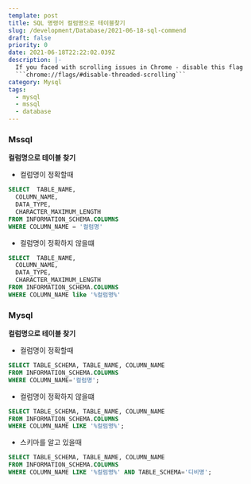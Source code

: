 ```yaml
---
template: post
title: SQL 명령어 컬럼명으로 테이블찾기
slug: /development/Database/2021-06-18-sql-commend
draft: false
priority: 0
date: 2021-06-18T22:22:02.039Z
description: |-
  If you faced with scrolling issues in Chrome - disable this flag 
  ```chrome://flags/#disable-threaded-scrolling```
category: Mysql
tags:
  - mysql
  - mssql
  - database
---
```


### Mssql

**컬럼명으로 테이블 찾기**

- 컬럼명이 정확할때

```SQL {numberLines}
SELECT  TABLE_NAME,
  COLUMN_NAME,
  DATA_TYPE,
  CHARACTER_MAXIMUM_LENGTH
FROM INFORMATION_SCHEMA.COLUMNS
WHERE COLUMN_NAME = '컬럼명'
```

- 컬럼명이 정확하지 않을떄

```SQL {numberLines}
SELECT  TABLE_NAME,
  COLUMN_NAME,
  DATA_TYPE,
  CHARACTER_MAXIMUM_LENGTH
FROM INFORMATION_SCHEMA.COLUMNS
WHERE COLUMN_NAME like '%컬럼명%'
```


### Mysql

**컬럼명으로 테이블 찾기**

- 컬럼명이 정확할때

```SQL {numberLines}
SELECT TABLE_SCHEMA, TABLE_NAME, COLUMN_NAME
FROM INFORMATION_SCHEMA.COLUMNS
WHERE COLUMN_NAME='컬럼명';
```

- 컬럼명이 정확하지 않을떄

```SQL {numberLines}
SELECT TABLE_SCHEMA, TABLE_NAME, COLUMN_NAME
FROM INFORMATION_SCHEMA.COLUMNS
WHERE COLUMN_NAME LIKE '%컬럼명%';
```

- 스키마를 알고 있을때

```SQL {numberLines}
SELECT TABLE_SCHEMA, TABLE_NAME, COLUMN_NAME
FROM INFORMATION_SCHEMA.COLUMNS
WHERE COLUMN_NAME LIKE '%컬럼명%' AND TABLE_SCHEMA='디비명';
```